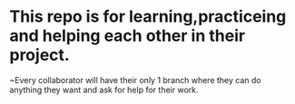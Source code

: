 <h1>This repo is for learning,practiceing and helping each other in their project.</h1>
<p>~Every collaborator will have their only 1 branch where they can do anything they want and ask for help for their work.</br></p>
